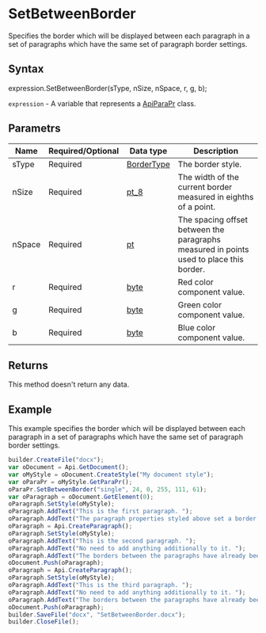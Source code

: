 # SetBetweenBorder

Specifies the border which will be displayed between each paragraph in a set of paragraphs which have the same set of paragraph border settings.

## Syntax

expression.SetBetweenBorder(sType, nSize, nSpace, r, g, b);

`expression` - A variable that represents a [ApiParaPr](../ApiParaPr.md) class.

## Parametrs

| **Name** | **Required/Optional** | **Data type** | **Description** |
| ------------- | ------------- | ------------- | ------------- |
| sType | Required | [BorderType](../../../Enumerations/BorderType.md) | The border style. |
| nSize | Required | [pt_8](../../../Enumerations/pt_8.md) | The width of the current border measured in eighths of a point. |
| nSpace | Required | [pt](../../../Enumerations/pt.md) | The spacing offset between the paragraphs measured in points used to place this border. |
| r | Required | [byte](../../../Enumerations/byte.md) | Red color component value. |
| g | Required | [byte](../../../Enumerations/byte.md) | Green color component value. |
| b | Required | [byte](../../../Enumerations/byte.md) | Blue color component value. |

## Returns

This method doesn't return any data.

## Example

This example specifies the border which will be displayed between each paragraph in a set of paragraphs which have the same set of paragraph border settings.

```javascript
builder.CreateFile("docx");
var oDocument = Api.GetDocument();
var oMyStyle = oDocument.CreateStyle("My document style");
var oParaPr = oMyStyle.GetParaPr();
oParaPr.SetBetweenBorder("single", 24, 0, 255, 111, 61);
var oParagraph = oDocument.GetElement(0);
oParagraph.SetStyle(oMyStyle);
oParagraph.AddText("This is the first paragraph. ");
oParagraph.AddText("The paragraph properties styled above set a border between paragraphs.");
oParagraph = Api.CreateParagraph();
oParagraph.SetStyle(oMyStyle);
oParagraph.AddText("This is the second paragraph. ");
oParagraph.AddText("No need to add anything additionally to it. ");
oParagraph.AddText("The borders between the paragraphs have already been set.");
oDocument.Push(oParagraph);
oParagraph = Api.CreateParagraph();
oParagraph.SetStyle(oMyStyle);
oParagraph.AddText("This is the third paragraph. ");
oParagraph.AddText("No need to add anything additionally to it. ");
oParagraph.AddText("The borders between the paragraphs have already been set.");
oDocument.Push(oParagraph);
builder.SaveFile("docx", "SetBetweenBorder.docx");
builder.CloseFile();
```